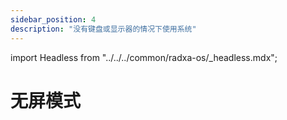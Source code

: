 ```yaml
---
sidebar_position: 4
description: "没有键盘或显示器的情况下使用系统"
---
```


import Headless from "../../../common/radxa-os/\_headless.mdx";

# 无屏模式

<Headless remote_ssh="../getting-started/basic-software-conf#ssh" network="../getting-started/basic-software-conf#网络配置" />
